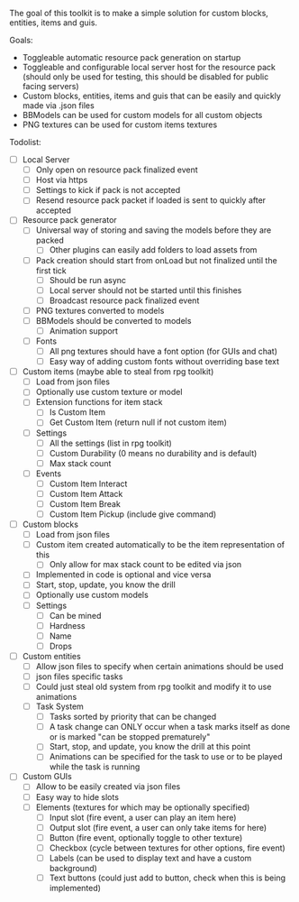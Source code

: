 The goal of this toolkit is to make a simple solution for custom blocks, entities, items and guis.

Goals:
 - Toggleable automatic resource pack generation on startup
 - Toggleable and configurable local server host for the resource pack (should only be used for testing, this should be disabled for public facing servers)
 - Custom blocks, entities, items and guis that can be easily and quickly made via .json files
 - BBModels can be used for custom models for all custom objects
 - PNG textures can be used for custom items textures

Todolist:
- [ ] Local Server
  - [ ] Only open on resource pack finalized event
  - [ ] Host via https
  - [ ] Settings to kick if pack is not accepted
  - [ ] Resend resource pack packet if loaded is sent to quickly after accepted
- [ ] Resource pack generator
  - [ ] Universal way of storing and saving the models before they are packed
    - [ ] Other plugins can easily add folders to load assets from
  - [ ] Pack creation should start from onLoad but not finalized until the first tick
    - [ ] Should be run async
    - [ ] Local server should not be started until this finishes
    - [ ] Broadcast resource pack finalized event
  - [ ] PNG textures converted to models
  - [ ] BBModels should be converted to models
    - [ ] Animation support
  - [ ] Fonts
    - [ ] All png textures should have a font option (for GUIs and chat)
    - [ ] Easy way of adding custom fonts without overriding base text
- [ ] Custom items (maybe able to steal from rpg toolkit)
  - [ ] Load from json files
  - [ ] Optionally use custom texture or model
  - [ ] Extension functions for item stack
    - [ ] Is Custom Item
    - [ ] Get Custom Item (return null if not custom item)
  - [ ] Settings
    - [ ] All the settings (list in rpg toolkit)
    - [ ] Custom Durability (0 means no durability and is default)
    - [ ] Max stack count
  - [ ] Events
    - [ ] Custom Item Interact
    - [ ] Custom Item Attack
    - [ ] Custom Item Break
    - [ ] Custom Item Pickup (include give command)
- [ ] Custom blocks
  - [ ] Load from json files
  - [ ] Custom item created automatically to be the item representation of this
    - [ ] Only allow for max stack count to be edited via json
  - [ ] Implemented in code is optional and vice versa
  - [ ] Start, stop, update, you know the drill
  - [ ] Optionally use custom models
  - [ ] Settings
    - [ ] Can be mined
    - [ ] Hardness
    - [ ] Name
    - [ ] Drops
- [ ] Custom entities
  - [ ] Allow json files to specify when certain animations should be used
  - [ ] json files specific tasks
  - [ ] Could just steal old system from rpg toolkit and modify it to use animations
  - [ ] Task System
    - [ ] Tasks sorted by priority that can be changed
    - [ ] A task change can ONLY occur when a task marks itself as done or is marked "can be stopped prematurely"
    - [ ] Start, stop, and update, you know the drill at this point
    - [ ] Animations can be specified for the task to use or to be played while the task is running
- [ ] Custom GUIs
  - [ ] Allow to be easily created via json files
  - [ ] Easy way to hide slots
  - [ ] Elements (textures for which may be optionally specified)
    - [ ] Input slot (fire event, a user can play an item here)
    - [ ] Output slot (fire event, a user can only take items for here)
    - [ ] Button (fire event, optionally toggle to other texture)
    - [ ] Checkbox (cycle between textures for other options, fire event)
    - [ ] Labels (can be used to display text and have a custom background)
    - [ ] Text buttons (could just add to button, check when this is being implemented)